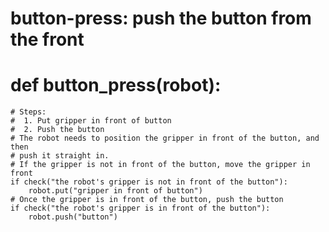 # button-press: push the button from the front
# def button_press(robot):
    # Steps:
    #  1. Put gripper in front of button 
    #  2. Push the button
    # The robot needs to position the gripper in front of the button, and then
    # push it straight in.
    # If the gripper is not in front of the button, move the gripper in front
    if check("the robot's gripper is not in front of the button"):
        robot.put("gripper in front of button")
    # Once the gripper is in front of the button, push the button
    if check("the robot's gripper is in front of the button"):
        robot.push("button")